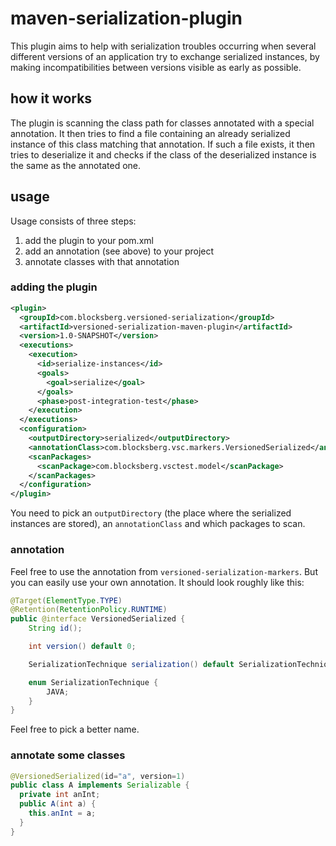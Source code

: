 # maven-serialization-plugin

This plugin aims to help with serialization troubles occurring when several different versions of an
application try to exchange serialized instances, by making incompatibilities between versions visible
as early as possible.

## how it works
The plugin is scanning the class path for classes annotated with a special annotation. It then tries to find
a file containing an already serialized instance of this class matching that annotation. If such a file exists, it then
tries to deserialize it and checks if the class of the deserialized instance is the same as the annotated one.

## usage
Usage consists of three steps:

1. add the plugin to your pom.xml
2. add an annotation (see above) to your project
3. annotate classes with that annotation

### adding the plugin
```xml
<plugin>
  <groupId>com.blocksberg.versioned-serialization</groupId>
  <artifactId>versioned-serialization-maven-plugin</artifactId>
  <version>1.0-SNAPSHOT</version>
  <executions>
    <execution>
      <id>serialize-instances</id>
      <goals>
        <goal>serialize</goal>
      </goals>
      <phase>post-integration-test</phase>
    </execution>
  </executions>
  <configuration>
    <outputDirectory>serialized</outputDirectory>
    <annotationClass>com.blocksberg.vsc.markers.VersionedSerialized</annotationClass>
    <scanPackages>
      <scanPackage>com.blocksberg.vsctest.model</scanPackage>
    </scanPackages>
  </configuration>
</plugin>
```

You need to pick an `outputDirectory` (the place where the serialized instances are stored), an `annotationClass` and
which packages to scan.


### annotation
Feel free to use the annotation from `versioned-serialization-markers`. But you can easily use your own annotation.
It should look roughly like this:
```java
@Target(ElementType.TYPE)
@Retention(RetentionPolicy.RUNTIME)
public @interface VersionedSerialized {
    String id();

    int version() default 0;

    SerializationTechnique serialization() default SerializationTechnique.JAVA;

    enum SerializationTechnique {
        JAVA;
    }
}
```

Feel free to pick a better name.

### annotate some classes
```java
@VersionedSerialized(id="a", version=1)
public class A implements Serializable {
  private int anInt;
  public A(int a) {
    this.anInt = a;
  }
}
```

